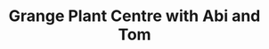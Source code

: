 ---
title: "Grange Plant Centre with Abi and Tom"
url: /grange-over-sands/grange-plant-centre-with-abi-and-tom/
shop: Garten-Center
---